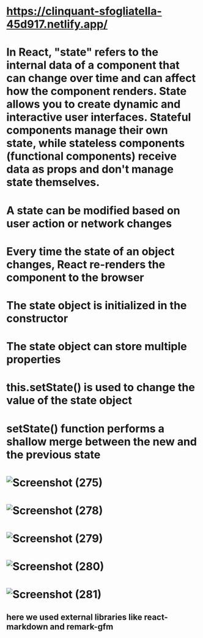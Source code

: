 # https://clinquant-sfogliatella-45d917.netlify.app/
# In React, "state" refers to the internal data of a component that can change over time and can affect how the component renders. State allows you to create dynamic and interactive user interfaces. Stateful components manage their own state, while stateless components (functional components) receive data as props and don't manage state themselves.

# A state can be modified based on user action or network changes
# Every time the state of an object changes, React re-renders the component to the browser
# The state object is initialized in the constructor
# The state object can store multiple properties
# this.setState() is used to change the value of the state object
# setState() function performs a shallow merge between the new and the previous state
# ![Screenshot (275)](https://github.com/achyuthask/rfs0306asn7/assets/96536973/82062aeb-01de-451b-998e-12e7cfe28849)
# ![Screenshot (278)](https://github.com/achyuthask/rfs0306asn7/assets/96536973/e37a5efe-7f5b-431e-89a7-41536185b6cf)
# ![Screenshot (279)](https://github.com/achyuthask/rfs0306asn7/assets/96536973/560bdb07-2120-4c90-b54f-ed9b7a1d030d)
# ![Screenshot (280)](https://github.com/achyuthask/rfs0306asn7/assets/96536973/0a64dd04-9d8b-4933-bef7-6228497041f7)
# ![Screenshot (281)](https://github.com/achyuthask/rfs0306asn7/assets/96536973/eac5b207-cb18-45b4-aa20-22da16ce7933)
## here we used external libraries like react-markdown and remark-gfm





